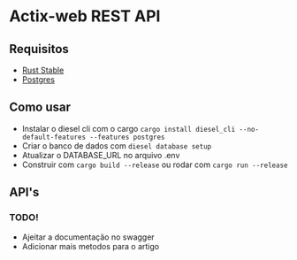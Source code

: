 # Actix-web REST API

## Requisitos

- [Rust Stable](https://rustup.rs)
- [Postgres](https://www.postgresql.org/)

## Como usar

- Instalar o diesel cli com o cargo
    `cargo install diesel_cli --no-default-features --features postgres`
- Criar o banco de dados com `diesel database setup`
- Atualizar o DATABASE_URL no arquivo .env
- Construir com `cargo build --release` ou rodar com `cargo run --release`

## API's 

### TODO!
- Ajeitar a documentação no swagger
- Adicionar mais metodos para o artigo

